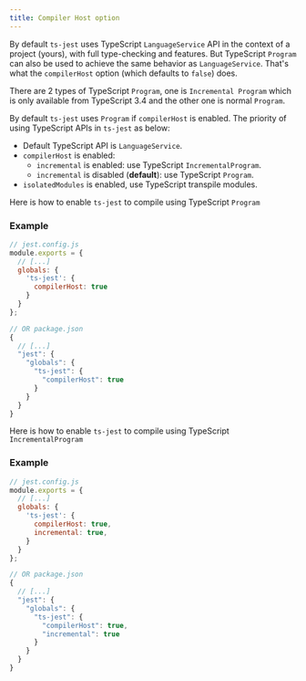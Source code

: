 ```yaml
---
title: Compiler Host option
---
```


By default `ts-jest` uses TypeScript `LanguageService` API in the context of a project (yours), with full type-checking and features.
But TypeScript `Program` can also be used to achieve the same behavior as `LanguageService`.
That's what the `compilerHost` option (which defaults to `false`) does.

There are 2 types of TypeScript `Program`, one is `Incremental Program` which is only available from TypeScript 3.4 
and the other one is normal `Program`.

By default `ts-jest` uses `Program` if `compilerHost` is enabled. The priority of using TypeScript APIs in `ts-jest`
as below:
- Default TypeScript API is `LanguageService`.
- `compilerHost` is enabled:
    - `incremental` is enabled: use TypeScript `IncrementalProgram`.
    - `incremental` is disabled (**default**): use TypeScript `Program`.
- `isolatedModules` is enabled, use TypeScript transpile modules.

Here is how to enable `ts-jest` to compile using TypeScript `Program`

### Example

<div class="row"><div class="col-md-6" markdown="block">

```js
// jest.config.js
module.exports = {
  // [...]
  globals: {
    'ts-jest': {
      compilerHost: true
    }
  }
};
```

</div><div class="col-md-6" markdown="block">

```js
// OR package.json
{
  // [...]
  "jest": {
    "globals": {
      "ts-jest": {
        "compilerHost": true
      }
    }
  }
}
```

</div></div>


Here is how to enable `ts-jest` to compile using TypeScript `IncrementalProgram`

### Example

<div class="row"><div class="col-md-6" markdown="block">

```js
// jest.config.js
module.exports = {
  // [...]
  globals: {
    'ts-jest': {
      compilerHost: true,
      incremental: true,
    }
  }
};
```

</div><div class="col-md-6" markdown="block">

```js
// OR package.json
{
  // [...]
  "jest": {
    "globals": {
      "ts-jest": {
        "compilerHost": true,
        "incremental": true
      }
    }
  }
}
```

</div></div>
